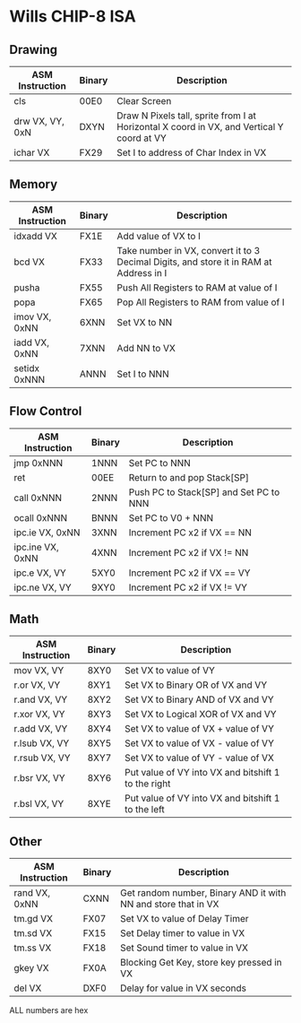 # Wills CHIP-8 ISA

## Drawing
| ASM Instruction | Binary | Description                                                           |
|---------------|--------|-----------------------------------------------------------------------|
| cls           | 00E0   | Clear Screen |
| drw VX, VY, 0xN | DXYN   | Draw N Pixels tall, sprite from I at Horizontal X coord in VX, and Vertical Y coord at VY |
| ichar VX      | FX29   | Set I to address of Char Index in VX |

## Memory
| ASM Instruction | Binary | Description                                                           |
|---------------|--------|-----------------------------------------------------------------------|
| idxadd VX     | FX1E   | Add value of VX to I |
| bcd VX        | FX33   | Take number in VX, convert it to 3 Decimal Digits, and store it in RAM at Address in I |
| pusha         | FX55   | Push All Registers to RAM at value of I |
| popa          | FX65   | Pop All Registers to RAM from value of I |
| imov VX, 0xNN | 6XNN   | Set VX to NN |
| iadd VX, 0xNN | 7XNN   | Add NN to VX |
| setidx 0xNNN  | ANNN   | Set I to NNN |

## Flow Control
| ASM Instruction | Binary | Description                                                           |
|---------------|--------|-----------------------------------------------------------------------|
| jmp 0xNNN     | 1NNN   | Set PC to NNN |
| ret           | 00EE   | Return to and pop Stack[SP] |
| call 0xNNN    | 2NNN   | Push PC to Stack[SP] and Set PC to NNN |
| ocall 0xNNN   | BNNN   | Set PC to V0 + NNN |
| ipc.ie VX, 0xNN | 3XNN   | Increment PC x2 if VX == NN |
| ipc.ine VX, 0xNN | 4XNN  | Increment PC x2 if VX != NN |
| ipc.e VX, VY  | 5XY0   | Increment PC x2 if VX == VY |
| ipc.ne VX, VY | 9XY0   | Increment PC x2 if VX != VY |
## Math
| ASM Instruction | Binary | Description                                                           |
|---------------|--------|-----------------------------------------------------------------------|
| mov VX, VY    | 8XY0   | Set VX to value of VY |
| r.or VX, VY   | 8XY1   | Set VX to Binary OR of VX and VY |
| r.and VX, VY  | 8XY2   | Set VX to Binary AND of VX and VY |
| r.xor VX, VY  | 8XY3   | Set VX to Logical XOR of VX and VY |
| r.add VX, VY  | 8XY4   | Set VX to value of VX + value of VY |
| r.lsub VX, VY | 8XY5   | Set VX to value of VX - value of VY |
| r.rsub VX, VY | 8XY7   | Set VX to value of VY - value of VX |
| r.bsr VX, VY  | 8XY6   | Put value of VY into VX and bitshift 1 to the right |
| r.bsl VX, VY  | 8XYE   | Put value of VY into VX and bitshift 1 to the left |
## Other
| ASM Instruction | Binary | Description                                                           |
|---------------|--------|-----------------------------------------------------------------------|
| rand VX, 0xNN | CXNN   | Get random number, Binary AND it with NN and store that in VX |
| tm.gd VX      | FX07   | Set VX to value of Delay Timer |
| tm.sd VX      | FX15   | Set Delay timer to value in VX |
| tm.ss VX      | FX18   | Set Sound timer to value in VX |
| gkey VX       | FX0A   | Blocking Get Key, store key pressed in VX |
| del VX        | DXF0   | Delay for value in VX seconds |

ALL numbers are hex

